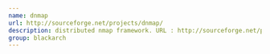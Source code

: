 ```yaml
---
name: dnmap
url: http://sourceforge.net/projects/dnmap/
description: distributed nmap framework. URL : http://sourceforge.net/projects/dnmap/ Groups : blackarch blackarch-scanner
group: blackarch
---
```

